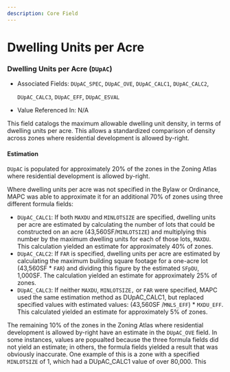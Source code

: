 ```yaml
---
description: Core Field
---
```


# Dwelling Units per Acre

### Dwelling Units per Acre \(`DUpAC`\) 

* Associated Fields: `DUpAC_SPEC`, `DUpAC_OVE`, `DUpAC_CALC1`, `DUpAC_CALC2`, 

  `DUpAC_CALC3`, `DUpAC_EFF`, `DUpAC_ESVAL` 

* Value Referenced In: N/A 

This field catalogs the maximum allowable dwelling unit density, in terms of dwelling units per acre. This allows a standardized comparison of density across zones where residential development is allowed by-right.

#### Estimation

`DUpAC` is populated for approximately 20% of the zones in the Zoning Atlas where residential development is allowed by-right. 

Where dwelling units per acre was not specified in the Bylaw or Ordinance, MAPC was able to approximate it for an additional 70% of zones using three different formula fields:

* `DUpAC_CALC1`: If both `MAXDU` and `MINLOTSIZE` are specified, dwelling units per acre are estimated by calculating the number of lots that could be constructed on an acre \(43,560SF/`MINLOTSIZE`\) and multiplying this number by the maximum dwelling units for each of those lots, `MAXDU`. This calculation yielded an estimate for approximately 40% of zones.
* `DUpAC_CALC2`: If `FAR` is specified, dwelling units per acre are estimated by calculating the maximum building square footage for a one-acre lot \(43,560SF \* `FAR`\) and dividing this figure by the estimated `SFpDU`, 1,000SF.  The calculation yielded an estimate for approximately 25% of zones.
* `DUpAC_CALC3`: If neither `MAXDU`, `MINLOTSIZE,` or `FAR` were specified, MAPC used the same estimation method as DUpAC\_CALC1, but replaced specified values with estimated values: \(43,560SF /`MNLS_EFF`\) \* `MXDU_EFF`. This calculated yielded an estimate for approximately 5% of zones.

The remaining 10% of the zones in the Zoning Atlas where residential development is allowed by-right have an estimate in the `DUpAC_OVE` field. In some instances, values are popualted because the three formula fields did not yield an estimate; in others, the formula fields yielded a result that was obviously inaccurate. One example of this is a zone with a specified `MINLOTSIZE` of 1, which had a DUpAC\_CALC1 value of over 80,000. This 

